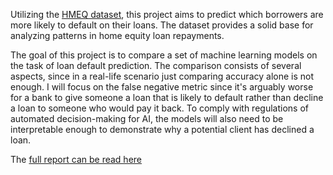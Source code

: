 Utilizing the [HMEQ dataset](https://www.kaggle.com/datasets/ajay1735/hmeq-data/data), this project aims to predict which borrowers are more likely to default on their loans. The dataset provides a solid base for analyzing patterns in home equity loan repayments.

The goal of this project is to compare a set of machine learning models on the task of loan default prediction. The comparison consists of several aspects, since in a real-life scenario just comparing accuracy alone is not enough. I will focus on the false negative metric since it's arguably worse for a bank to give someone a loan that is likely to default rather than decline a loan to someone who would pay it back. To comply with regulations of automated decision-making for AI, the models will also need to be interpretable enough to demonstrate why a potential client has declined a loan.<br>

The [full report can be read here](./ML_report.pdf)
